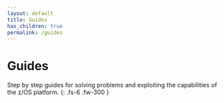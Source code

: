 ```yaml
---
layout: default
title: Guides
has_children: true
permalink: /guides
---
```


# Guides

Step by step guides for solving problems and exploiting the capabilities of the z/OS platform.
{: .fs-6 .fw-300 }